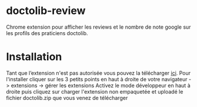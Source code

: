 # doctolib-review
Chrome extension pour afficher les reviews et le nombre de note google sur les profils des praticiens doctolib.

# Installation
Tant que l’extension n'est pas autorisée vous pouvez la télécharger [ici](https://drive.google.com/file/d/1tM3rXmONHMbl97mTNBIjqLRG0VHHsTlr/view?usp=sharing).
Pour l'installer cliquer sur les 3 petits points en haut à droite de votre navigateur -> extensions -> gérer les extensions
Activez le mode développeur en haut à droite puis cliquez sur charger l'extension non empaquetée et uploadé le fichier doctolib.zip que vous venez de télécharger
